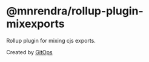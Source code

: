 # @mnrendra/rollup-plugin-mixexports
Rollup plugin for mixing cjs exports.

Created by [GitOps](https://gitops.sh)
